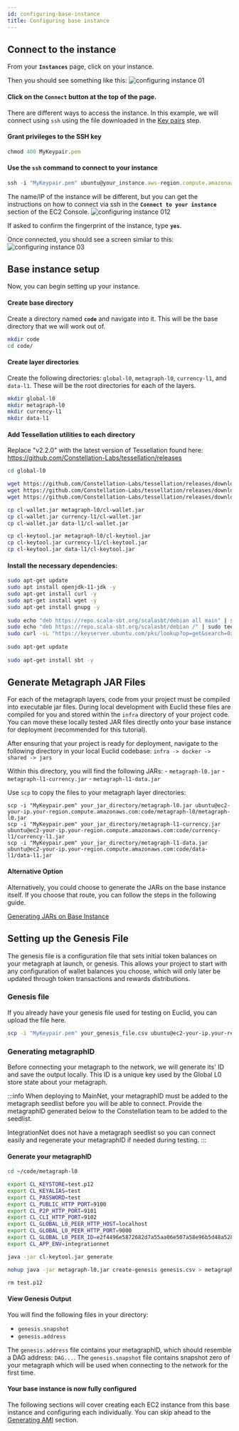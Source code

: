 ```yaml
---
id: configuring-base-instance
title: Configuring base instance
---
```


## Connect to the instance
From your **`Instances`** page, click on your instance.

Then you should see something like this:
![configuring instance 01](/img/sdk/configuring-base-image-01.png)

#### Click on the **`Connect`** button at the top of the page.
There are different ways to access the instance. In this example, we will connect using `ssh` using the file downloaded in the [Key pairs](/sdk/guides/deploy-a-metagraph/key-pairs) step.

#### Grant privileges to the SSH key

```jsx
chmod 400 MyKeypair.pem
```

#### Use the **`ssh`** command to connect to your instance

```jsx
ssh -i "MyKeypair.pem" ubuntu@your_instance.aws-region.compute.amazonaws.com
```
The name/IP of the instance will be different, but you can get the instructions on how to connect via ssh in the **`Connect to your instance`** section of the EC2 Console.
![configuring instance 012](/img/sdk/configuring-base-image-02.png)

If asked to confirm the fingerprint of the instance, type **`yes`**.

Once connected, you should see a screen similar to this:
![configuring instance 03](/img/sdk/configuring-base-image-03.png)

## Base instance setup
Now, you can begin setting up your instance. 

#### Create base directory
Create a directory named **`code`** and navigate into it. This will be the base directory that we will work out of.  

```bash
mkdir code
cd code/
```

#### Create layer directories
Create the following directories: `global-l0`, `metagraph-l0`, `currency-l1`, and `data-l1`. These will be the root directories for each of the layers. 

```bash
mkdir global-l0
mkdir metagraph-l0
mkdir currency-l1
mkdir data-l1
```

#### Add Tessellation utilities to each directory
Replace "v2.2.0" with the latest version of Tessellation found here: https://github.com/Constellation-Labs/tessellation/releases

```bash
cd global-l0

wget https://github.com/Constellation-Labs/tessellation/releases/download/v2.2.0/cl-node.jar
wget https://github.com/Constellation-Labs/tessellation/releases/download/v2.2.0/cl-wallet.jar
wget https://github.com/Constellation-Labs/tessellation/releases/download/v2.2.0/cl-keytool.jar

cp cl-wallet.jar metagraph-l0/cl-wallet.jar
cp cl-wallet.jar currency-l1/cl-wallet.jar
cp cl-wallet.jar data-l1/cl-wallet.jar

cp cl-keytool.jar metagraph-l0/cl-keytool.jar
cp cl-keytool.jar currency-l1/cl-keytool.jar
cp cl-keytool.jar data-l1/cl-keytool.jar
```

#### Install the necessary dependencies:
```bash
sudo apt-get update
sudo apt install openjdk-11-jdk -y
sudo apt-get install curl -y
sudo apt-get install wget -y
sudo apt-get install gnupg -y
 
sudo echo "deb https://repo.scala-sbt.org/scalasbt/debian all main" | sudo tee /etc/apt/sources.list.d/sbt.list
sudo echo "deb https://repo.scala-sbt.org/scalasbt/debian /" | sudo tee /etc/apt/sources.list.d/sbt_old.list
sudo curl -sL "https://keyserver.ubuntu.com/pks/lookup?op=get&search=0x2EE0EA64E40A89B84B2DF73499E82A75642AC823" | sudo apt-key add
 
sudo apt-get update
 
sudo apt-get install sbt -y
```

## Generate Metagraph JAR Files
For each of the metagraph layers, code from your project must be compiled into executable jar files. During local development with Euclid these files are compiled for you and stored within the `infra` directory of your project code. You can move these locally tested JAR files directly onto your base instance for deployment (recommended for this tutorial). 

After ensuring that your project is ready for deployment, navigate to the following directory in your local Euclid codebase:
`infra -> docker -> shared -> jars`

Within this directory, you will find the following JARs:
	- `metagraph-l0.jar`
	- `metagraph-l1-currency.jar`
	- `metagraph-l1-data.jar`

Use `scp` to copy the files to your metagraph layer directories:
```
scp -i "MyKeypair.pem" your_jar_directory/metagraph-l0.jar ubuntu@ec2-your-ip.your-region.compute.amazonaws.com:code/metagraph-l0/metagraph-l0.jar
scp -i "MyKeypair.pem" your_jar_directory/metagraph-l1-currency.jar ubuntu@ec2-your-ip.your-region.compute.amazonaws.com:code/currency-l1/currency-l1.jar
scp -i "MyKeypair.pem" your_jar_directory/metagraph-l1-data.jar ubuntu@ec2-your-ip.your-region.compute.amazonaws.com:code/data-l1/data-l1.jar
```

#### Alternative Option
Alternatively, you could choose to generate the JARs on the base instance itself. If you choose that route, you can follow the steps in the following guide. 

[Generating JARs on Base Instance](/sdk/guides/deploy-a-metagraph/base-instance/generating-metagraph-jars)
	

## Setting up the Genesis File
The genesis file is a configuration file that sets initial token balances on your metagraph at launch, or genesis. This allows your project to start with any configuration of wallet balances you choose, which will only later be updated through token transactions and rewards distributions. 


### Genesis file
If you already have your genesis file used for testing on Euclid, you can upload the file here. 
```bash
scp -i "MyKeypair.pem" your_genesis_file.csv ubuntu@ec2-your-ip.your-region.compute.amazonaws.com:code/metagraph-l0/genesis.csv
```

### Generating metagraphID
Before connecting your metagraph to the network, we will generate its' ID and save the output locally. This ID is a unique key used by the Global L0 store state about your metagraph.

:::info
When deploying to MainNet, your metagraphID must be added to the metagraph seedlist before you will be able to connect. Provide the metagraphID generated below to the Constellation team to be added to the seedlist. 

IntegrationNet does not have a metagraph seedlist so you can connect easily and regenerate your metagraphID if needed during testing. 
:::


#### Generate your metagraphID
```bash
cd ~/code/metagraph-l0

export CL_KEYSTORE=test.p12
export CL_KEYALIAS=test
export CL_PASSWORD=test
export CL_PUBLIC_HTTP_PORT=9100
export CL_P2P_HTTP_PORT=9101
export CL_CLI_HTTP_PORT=9102
export CL_GLOBAL_L0_PEER_HTTP_HOST=localhost
export CL_GLOBAL_L0_PEER_HTTP_PORT=9000
export CL_GLOBAL_L0_PEER_ID=e2f4496e5872682d7a55aa06e507a58e96b5d48a5286bfdff7ed780fa464d9e789b2760ecd840f4cb3ee6e1c1d81b2ee844c88dbebf149b1084b7313eb680714
export CL_APP_ENV=integrationnet

java -jar cl-keytool.jar generate

nohup java -jar metagraph-l0.jar create-genesis genesis.csv > metagraph-l0.log 2>&1 &

rm test.p12
```

#### View Genesis Output
You will find the following files in your directory:
- `genesis.snapshot`
- `genesis.address`


The `genesis.address` file contains your metagraphID, which should resemble a DAG address: `DAG...`. The `genesis.snapshot` file contains snapshot zero of your metagraph which will be used when connecting to the network for the first time. 

#### Your base instance is now fully configured
The following sections will cover creating each EC2 instance from this base instance and configuring each individually. You can skip ahead to the [Generating AMI](/sdk/guides/deploy-a-metagraph/base-instance/generating-AMI-from-instance) section.
